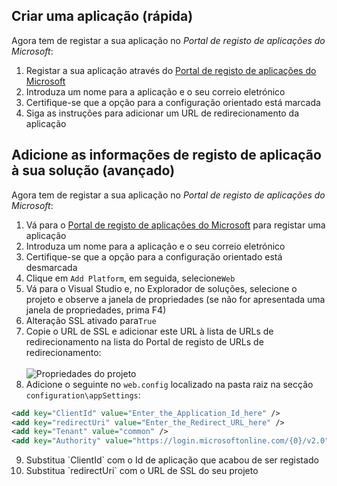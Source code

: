 
## <a name="create-an-application-express"></a>Criar uma aplicação (rápida)
Agora tem de registar a sua aplicação no *Portal de registo de aplicações do Microsoft*:
1. Registar a sua aplicação através do [Portal de registo de aplicações do Microsoft](https://apps.dev.microsoft.com/portal/register-app?appType=serverSideWebApp&appTech=aspNetWebAppOwin&step=configure)
2.  Introduza um nome para a aplicação e o seu correio eletrónico
3.  Certifique-se que a opção para a configuração orientado está marcada
4.  Siga as instruções para adicionar um URL de redirecionamento da aplicação

## <a name="add-your-application-registration-information-to-your-solution-advanced"></a>Adicione as informações de registo de aplicação à sua solução (avançado)
Agora tem de registar a sua aplicação no *Portal de registo de aplicações do Microsoft*:
1. Vá para o [Portal de registo de aplicações do Microsoft](https://apps.dev.microsoft.com/portal/register-app) para registar uma aplicação
2. Introduza um nome para a aplicação e o seu correio eletrónico 
3.  Certifique-se que a opção para a configuração orientado está desmarcada
4.  Clique em `Add Platform`, em seguida, selecione`Web`
5.  Vá para o Visual Studio e, no Explorador de soluções, selecione o projeto e observe a janela de propriedades (se não for apresentada uma janela de propriedades, prima F4)
6.  Alteração SSL ativado para`True`
7.  Copie o URL de SSL e adicionar este URL à lista de URLs de redirecionamento na lista do Portal de registo de URLs de redirecionamento:<br/><br/>![Propriedades do projeto](media/active-directory-develop-guidedsetup-aspnetwebapp-configure/vsprojectproperties.png)<br />
8.  Adicione o seguinte no `web.config` localizado na pasta raiz na secção `configuration\appSettings`:

```xml
<add key="ClientId" value="Enter_the_Application_Id_here" />
<add key="redirectUri" value="Enter_the_Redirect_URL_here" />
<add key="Tenant" value="common" />
<add key="Authority" value="https://login.microsoftonline.com/{0}/v2.0" /> 
```
<!-- Workaround for Docs conversion bug -->
<ol start="9">
<li>
Substitua `ClientId` com o Id de aplicação que acabou de ser registado
</li>
<li>
Substitua `redirectUri` com o URL de SSL do seu projeto
</li>
</ol>
<!-- End Docs -->
